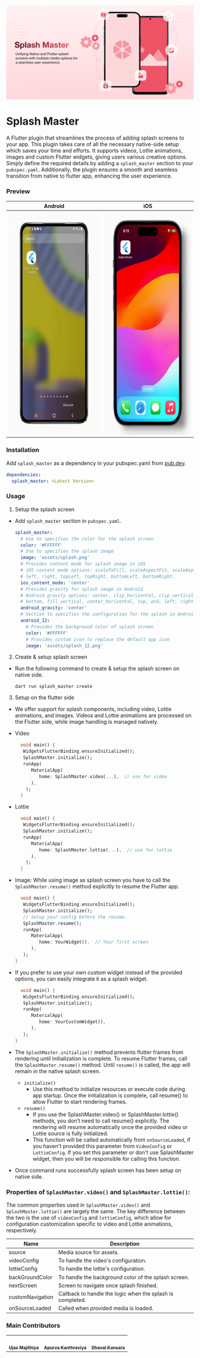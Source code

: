 ![Banner](https://raw.githubusercontent.com/SimformSolutionsPvtLtd/splash_master/master/preview/banner.png)

# Splash Master

A Flutter plugin that streamlines the process of adding splash screens to your app.
This plugin takes care of all the necessary native-side setup which saves your time and efforts.
It supports videos, Lottie animations, images and custom Flutter widgets, giving users various creative options.
Simply define the required details by adding a `splash_master` section to your `pubspec.yaml`.
Additionally, the plugin ensures a smooth and seamless transition from native to flutter app, 
enhancing the user experience.

### Preview

| Android                                                                                                                                                                                                                                                | iOS                                                                                                                                                                                                                                                     |
|--------------------------------------------------------------------------------------------------------------------------------------------------------------------------------------------------------------------------------------------------------|---------------------------------------------------------------------------------------------------------------------------------------------------------------------------------------------------------------------------------------------------------|
| <a href="https://raw.githubusercontent.com/SimformSolutionsPvtLtd/splash_master/master/preview/android_preview.gif"><img src="https://raw.githubusercontent.com/SimformSolutionsPvtLtd/splash_master/master/preview/android_preview.gif"  height="600px;"/></a> | <a href="https://raw.githubusercontent.com/SimformSolutionsPvtLtd/splash_master/master/preview/ios_preview.gif"><img src="https://raw.githubusercontent.com/SimformSolutionsPvtLtd/splash_master/master/preview/ios_preview.gif" height="600px;"/></a> |



### Installation

Add `splash_master` as a dependency in your pubspec.yaml
from [pub.dev](https://pub.dev/packages/splash_master/install).

```yaml
dependencies:
  splash_master: <Latest Version>
```

### Usage

1. Setup the splash screen

- Add `splash_master` section in `pubspec.yaml`.

    ```yaml
    splash_master:
      # Use to specifies the color for the splash screen
      color: '#FFFFFF'
      # Use to specifies the splash image
      image: 'assets/splash.png'
      # Provides content mode for splash image in iOS
      # iOS content mode options: scaleToFill, scaleAspectFit, scaleAspectFill, redraw, center, top, bottom,
      # left, right, topLeft, topRight, bottomLeft, bottomRight.
      ios_content_mode: 'center'
      # Provides gravity for splash image in Android
      # Android gravity options: center, clip_horizontal, clip_vertical, fill_horizontal, fill, center_vertical, 
      # bottom, fill_vertical, center_horizontal, top, end, left, right, start
      android_gravity: 'center'
      # Section to specifies the configuration for the splash in Android 12+
      android_12:
        # Provides the background color of splash screen
        color: '#FFFFFF'
        # Provides custom icon to replace the default app icon
        image: 'assets/splash_12.png'
    ```

2. Create & setup splash screen  

- Run the following command to create & setup the splash screen on native side.

  ```shell
  dart run splash_master create
  ```

3. Setup on the flutter side

- We offer support for splash components, including video, Lottie animations, and images. Videos
and Lottie animations are processed on the Flutter side, while image handling is managed natively. 


- Video
  ```dart
    void main() {
     WidgetsFlutterBinding.ensureInitialized();
     SplashMaster.initialize();
     runApp(
        MaterialApp(
           home: SplashMaster.video(...),  // use for video
        ),
      );
    }
  ```

- Lottie
  ```dart
    void main() {
     WidgetsFlutterBinding.ensureInitialized();
     SplashMaster.initialize();
     runApp(
        MaterialApp(
           home: SplashMaster.lottie(...),  // use for lottie
        ),
      );
    }
  ```

- Image: While using image as splash screen you have to call the `SplashMaster.resume()` method explicitly
  to resume the Flutter app.
  ```dart
    void main() {
     WidgetsFlutterBinding.ensureInitialized();
     SplashMaster.initialize();
     // Setup your config before the resume.
     SplashMaster.resume();
     runApp(
        MaterialApp(
           home: YourWidget(),  // Your first screen
        ),
     );
  }
  ```

 - If you prefer to use your own custom widget instead of the provided options, you can easily integrate it as a splash widget.

    ```dart
      void main() {
       WidgetsFlutterBinding.ensureInitialized();
       SplashMaster.initialize();
       runApp(
          MaterialApp(
             home: YourCustomWidget(),
          ),
       );
    }
    ```

- The `SplashMaster.initialize()` method prevents flutter frames from rendering until initialization is complete. To resume Flutter frames, call the `SplashMaster.resume()` method. Until `resume()` is called, the app will remain in the native splash screen.
  - `initialize()`
    - Use this method to initialize resources or execute code during app startup. Once the initialization is complete, call resume() to allow Flutter to start rendering frames.
  - `resume()`
    - If you use the SplashMaster.video() or SplashMaster.lottie() methods, you don’t need to call resume() explicitly. The rendering will resume automatically once the provided video or Lottie source is fully initialized.
    - This function will be called automatically from `onSourceLoaded`, if you haven't provided this
      parameter from `VideoConfig` or `LottieConfig`. If you set this parameter or don't use SplashMaster
      widget, then you will be responsible for calling this function.

- Once command runs successfully splash screen has been setup on native side.



### Properties of `SplashMaster.video()` and `SplashMaster.lottie()`:

The common properties used in `SplashMaster.video()` and `SplashMaster.lottie()` are largely the same. The key difference between the two is the use of `videoConfig` and `lottieConfig`, which allow for configuration customization specific to video and Lottie animations, respectively.


| Name             | Description                                                |
|------------------|------------------------------------------------------------|
| source           | Media source for assets.                                   |
| videoConfig      | To handle the video's configuration.                       |
| lottieConfig     | To handle the lottie's configuration.                      |
| backGroundColor  | To handle the background color of the splash screen.       |
| nextScreen       | Screen to navigate once splash finished.                   |
| customNavigation | Callback to handle the logic when the splash is completed. |
| onSourceLoaded   | Called when provided media is loaded.                      |

### Main Contributors

<table>
  <tr>
    <td align="center"><a href="https://github.com/Ujas-Majithiya"><img src="https://avatars.githubusercontent.com/u/56400956?v=4" width="100px;" alt=""/><br /><sub><b>Ujas Majithiya</b></sub></a></td>
    <td align="center"><a href="https://github.com/apurva780"><img src="https://avatars.githubusercontent.com/u/65003381?v=4" width="100px;" alt=""/><br /><sub><b>Apurva Kanthraviya</b></sub></a></td>
<td align="center"><a href="https://github.com/DhavalRKansara"><img src="https://avatars.githubusercontent.com/u/44993081?v=4" width="100px;" alt=""/><br /><sub><b>Dhaval Kansara</b></sub></a></td>
  </tr>
</table>